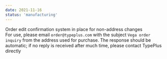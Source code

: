 ```yaml
---
date: 2021-11-16
status: 'manufacturing'
---
```

Order edit confirmation system in place for non-address changes  
For use, please email `order@typeplus.com` with the subject `Vega order inquiry` from the address used for purchase. The response should be automatic; if no reply is received after much time, please contact TypePlus directly